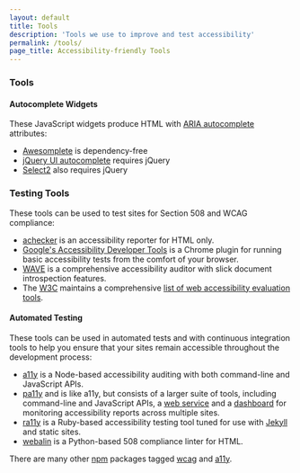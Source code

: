 ```yaml
---
layout: default
title: Tools
description: 'Tools we use to improve and test accessibility'
permalink: /tools/
page_title: Accessibility-friendly Tools
---
```


### Tools

#### Autocomplete Widgets
These JavaScript widgets produce HTML with [ARIA autocomplete] attributes:

* [Awesomplete](http://leaverou.github.io/awesomplete/) is dependency-free
* [jQuery UI autocomplete](http://jqueryui.com/autocomplete/) requires jQuery
* [Select2](https://select2.github.io/) also requires jQuery

### Testing Tools
These tools can be used to test sites for Section 508 and WCAG compliance:

* [achecker](http://achecker.ca/) is an accessibility reporter for HTML only.
* [Google's Accessibility Developer Tools](https://chrome.google.com/webstore/detail/accessibility-developer-t/fpkknkljclfencbdbgkenhalefipecmb?hl=en) is a Chrome plugin for running basic accessibility tests from the comfort of your browser.
* [WAVE](http://wave.webaim.org/) is a comprehensive accessibility auditor with slick document introspection features.
* The [W3C](http://www.w3.org/) maintains a comprehensive [list of web accessibility evaluation tools](http://www.w3.org/WAI/ER/tools/).

#### Automated Testing
These tools can be used in automated tests and with continuous integration
tools to help you ensure that your sites remain accessible throughout the
development process:

* [a11y](https://github.com/addyosmani/a11y) is a Node-based accessibility auditing with both command-line and JavaScript APIs.
* [pa11y](http://pa11y.org/) and is like a11y, but consists of a larger suite of tools, including command-line and JavaScript APIs, a [web service](https://github.com/nature/pa11y-webservice) and a [dashboard](https://github.com/nature/pa11y-dashboard) for monitoring accessibility reports across multiple sites.
* [ra11y](https://github.com/benbalter/ra11y) is a Ruby-based accessibility testing tool tuned for use with [Jekyll](http://jekyllrb.com/) and static sites.
* [webalin](http://webalin.readthedocs.org/en/latest/) is a Python-based 508 compliance linter for HTML.

There are many other [npm](https://www.npmjs.com/) packages tagged [wcag](https://www.npmjs.com/search?q=wcag) and [a11y](https://www.npmjs.com/search?q=a11y).

[ARIA autocomplete]: http://www.w3.org/TR/wai-aria/states_and_properties#aria-autocomplete
